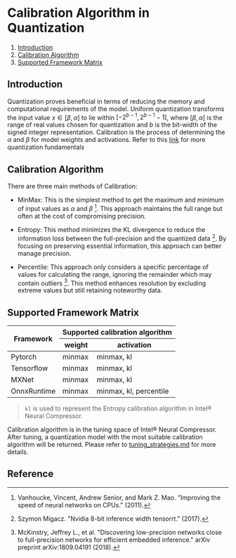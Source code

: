 # Calibration Algorithm in Quantization

1. [Introduction](#introduction)
2. [Calibration Algorithm](#calibration-algorithm)
3. [Supported Framework Matrix](#supported-framework-matrix)

## Introduction

Quantization proves beneficial in terms of reducing the memory and computational requirements of the model. Uniform quantization transforms the input value $x ∈ [β, α]$ to lie within $[−2^{b−1}, 2^{b−1} − 1]$, where $[β, α]$ is the range of real values chosen for quantization and $b$ is the bit-width of the signed integer representation. Calibration is the process of determining the $α$ and $β$ for model weights and activations. Refer to this [link](https://github.com/intel/neural-compressor/blob/master/docs/source/quantization.md#quantization-fundamentals) for more quantization fundamentals

## Calibration Algorithm

There are three main methods of Calibration:

- MinMax: This is the simplest method to get the maximum and minimum of input values as $α$ and $β$ [^1]. This approach maintains the full range but often at the cost of compromising precision.

- Entropy: This method minimizes the KL divergence to reduce the information loss between the  full-precision and the quantized data [^2]. By focusing on preserving essential information, this approach can better manage precision.

- Percentile: This approach only considers a specific percentage of values for calculating the range, ignoring the remainder which may contain outliers [^3]. This method enhances resolution by excluding extreme values but still retaining noteworthy data.


## Supported Framework Matrix

<table>
<thead>
  <tr>
    <th rowspan="2">Framework</th>
    <th colspan="2">Supported calibration algorithm</th>
  </tr>
  <tr>
    <th>weight</th>
    <th>activation</th>
  </tr>
</thead>
<tbody>
  <tr>
    <td>Pytorch</td>
    <td>minmax</td>
    <td>minmax, kl</td>
  </tr>
  <tr>
    <td>Tensorflow</td>
    <td>minmax</td>
    <td>minmax, kl</td>
  </tr>
  <tr>
    <td>MXNet</td>
    <td>minmax</td>
    <td>minmax, kl</td>
  </tr>
  <tr>
    <td>OnnxRuntime</td>
    <td>minmax</td>
    <td>minmax, kl, percentile</td>
  </tr>
</tbody>
</table>

> `kl` is used to represent the Entropy calibration algorithm in Intel® Neural Compressor.

Calibration algorithm is in the tuning space of Intel® Neural Compressor. After tuning, a quantization model with the most suitable calibration algorithm will be returned. Please refer to [tuning_strategies.md](https://github.com/intel/neural-compressor/blob/master/docs/source/tuning_strategies.md#tuning-space) for more details.

## Reference

[^1]: Vanhoucke, Vincent, Andrew Senior, and Mark Z. Mao. "Improving the speed of neural networks on CPUs." (2011).

[^2]: Szymon Migacz. "Nvidia 8-bit inference width tensorrt." (2017).

[^3]: McKinstry, Jeffrey L., et al. "Discovering low-precision networks close to full-precision networks for efficient embedded inference." arXiv preprint arXiv:1809.04191 (2018).
